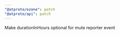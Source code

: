 ```yaml
---
"@atproto/ozone": patch
"@atproto/api": patch
---
```


Make durationInHours optional for mute reporter event
